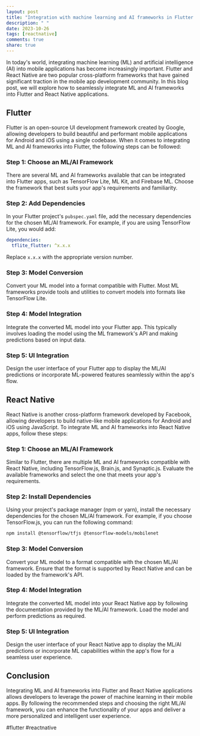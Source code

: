 ```yaml
---
layout: post
title: "Integration with machine learning and AI frameworks in Flutter and React Native"
description: " "
date: 2023-10-26
tags: [reactnative]
comments: true
share: true
---
```


In today's world, integrating machine learning (ML) and artificial intelligence (AI) into mobile applications has become increasingly important. Flutter and React Native are two popular cross-platform frameworks that have gained significant traction in the mobile app development community. In this blog post, we will explore how to seamlessly integrate ML and AI frameworks into Flutter and React Native applications.

## Flutter

Flutter is an open-source UI development framework created by Google, allowing developers to build beautiful and performant mobile applications for Android and iOS using a single codebase. When it comes to integrating ML and AI frameworks into Flutter, the following steps can be followed:

### Step 1: Choose an ML/AI Framework

There are several ML and AI frameworks available that can be integrated into Flutter apps, such as TensorFlow Lite, ML Kit, and Firebase ML. Choose the framework that best suits your app's requirements and familiarity.

### Step 2: Add Dependencies

In your Flutter project's `pubspec.yaml` file, add the necessary dependencies for the chosen ML/AI framework. For example, if you are using TensorFlow Lite, you would add:

```yaml
dependencies:
  tflite_flutter: ^x.x.x
```

Replace `x.x.x` with the appropriate version number.

### Step 3: Model Conversion

Convert your ML model into a format compatible with Flutter. Most ML frameworks provide tools and utilities to convert models into formats like TensorFlow Lite.

### Step 4: Model Integration

Integrate the converted ML model into your Flutter app. This typically involves loading the model using the ML framework's API and making predictions based on input data.

### Step 5: UI Integration

Design the user interface of your Flutter app to display the ML/AI predictions or incorporate ML-powered features seamlessly within the app's flow.

## React Native

React Native is another cross-platform framework developed by Facebook, allowing developers to build native-like mobile applications for Android and iOS using JavaScript. To integrate ML and AI frameworks into React Native apps, follow these steps:

### Step 1: Choose an ML/AI Framework

Similar to Flutter, there are multiple ML and AI frameworks compatible with React Native, including TensorFlow.js, Brain.js, and Synaptic.js. Evaluate the available frameworks and select the one that meets your app's requirements.

### Step 2: Install Dependencies

Using your project's package manager (npm or yarn), install the necessary dependencies for the chosen ML/AI framework. For example, if you choose TensorFlow.js, you can run the following command:

```bash
npm install @tensorflow/tfjs @tensorflow-models/mobilenet
```

### Step 3: Model Conversion

Convert your ML model to a format compatible with the chosen ML/AI framework. Ensure that the format is supported by React Native and can be loaded by the framework's API.

### Step 4: Model Integration

Integrate the converted ML model into your React Native app by following the documentation provided by the ML/AI framework. Load the model and perform predictions as required.

### Step 5: UI Integration

Design the user interface of your React Native app to display the ML/AI predictions or incorporate ML capabilities within the app's flow for a seamless user experience.

## Conclusion

Integrating ML and AI frameworks into Flutter and React Native applications allows developers to leverage the power of machine learning in their mobile apps. By following the recommended steps and choosing the right ML/AI framework, you can enhance the functionality of your apps and deliver a more personalized and intelligent user experience.

#flutter #reactnative